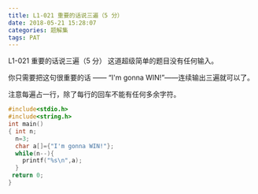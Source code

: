 ```yaml
---
title: L1-021 重要的话说三遍（5 分）
date: 2018-05-21 15:28:07
categories: 题解集
tags: PAT
---
```


L1-021 重要的话说三遍（5 分）
这道超级简单的题目没有任何输入。

你只需要把这句很重要的话 —— “I'm gonna WIN!”——连续输出三遍就可以了。

注意每遍占一行，除了每行的回车不能有任何多余字符。

```cpp
#include<stdio.h>
#include<string.h>
int main()
{ int n;
  n=3;
  char a[]={"I'm gonna WIN!"};
  while(n--){
    printf("%s\n",a);
  }
 return 0;
}

```